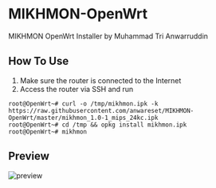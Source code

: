 # MIKHMON-OpenWrt
MIKHMON OpenWrt Installer by Muhammad Tri Anwarruddin

## How To Use
1. Make sure the router is connected to the Internet
2. Access the router via SSH and run
```
root@OpenWrt~# curl -o /tmp/mikhmon.ipk -k https://raw.githubusercontent.com/anwareset/MIKHMON-OpenWrt/master/mikhmon_1.0-1_mips_24kc.ipk
root@OpenWrt~# cd /tmp && opkg install mikhmon.ipk
root@OpenWrt~# mikhmon
```

## Preview
![preview](https://raw.githubusercontent.com/anwareset/MIKHMON-OpenWrt/master/Screenshot_2019-01-25_21-51-37.png)
